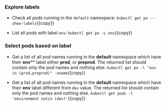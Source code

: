 
### Explore labels

* Check all pods running in the `default` namespace:
`kubectl get po --show-labels`{{copy}}

* List all pods with label `env`:
`kubectl get po -L env`{{copy}}

### Select pods based on label

* Get a list of all pod names running in the **default** namespace which have their **env**** label either **prod**, or **preprod**.
The returned list should contain only the pod names and nothing else.
`kubectl get po -l "env in (prod,preprod)" -oname`{{copy}}

* Get a list of all pod names running in the **default** namespace which have their **env** label different from `dev` value.
The returned list should contain only the pod names and nothing else.
`kubectl get pods -l 'environment notin (dev)'`{{copy}}

